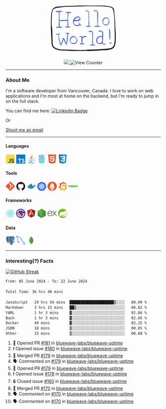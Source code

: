 <div align="center">
    <img src="./img/hello_world.webp" height="200px" width="">
    <div>
        <a href="https://www.linkedin.com/in/ajhollid">
            <img src="https://img.shields.io/badge/LinkedIn-blue"/>
        </a>
        <img src="https://komarev.com/ghpvc/?username=ajhollid&color=yellow" alt="View Counter">
    </div>
</div>

---

### About Me

I'm a software developer from Vancouver, Canada. I love to work on web applications and I'm most at home on the backend, but I'm ready to jump in on the full stack.

You can find me here: [![Linkedin Badge](https://img.shields.io/badge/-ajhollid-blue?style=flat&logo=Linkedin&logoColor=white)](https://www.linkedin.com/in/ajhollid)

Or

[Shoot me an email](mailto:ajhollid@gmail.com)

---

#### Languages

<div>
    <img src="./img/devicons/javascript-original.svg" width=30 height=30 alt="JavaScript">
    <img src="/img/devicons/typescript-original.svg" width=30 height=30 alt="TypeScript">
    <img src="./img/devicons/java-original.svg" width=30 height=30 alt="Java">
    <img src="./img/devicons/go-original.svg" width=30 height=30 alt="Golang">
    <img src="./img/devicons/html5-original.svg" width=30 height=30 alt="HTML 5">
    <img src="./img/devicons/css3-original.svg" width=30 height=30 alt="CSS 3">
</div>

#### Tools

<div>
    <img src="./img/devicons/git-original.svg" width=30 height=30 alt="Git">
    <img src="./img/devicons/github-original.svg" width=30 height=30 alt="Github">
    <img src="./img/devicons/docker-original.svg" width=30 
    height=30 alt="Docker">
    <img src="./img/devicons/kubernetes-original.svg" width=30 height=30 alt="K8">
    <img src="./img/devicons/prometheus-original.svg" width=30 height=30 alt="Prometheus">
    <img src="./img/devicons/grafana-original.svg" width=30 height=30 alt="Grafana">
    <img src="./img/devicons/nginx-original.svg" width=30 height=30 alt="Nginx">
</div>

#### Frameworks

<div>
    <img src="./img/devicons/react-original.svg" width=30 height=30 alt="React">
    <img src="./img/devicons/gatsby-original.svg" width=30 height=30 alt="Gatsby">
    <img src="./img/devicons/angularjs-original.svg" width=30 height=30 alt="AngularJS">
    <img src="./img/devicons/nodejs-original.svg" width=30 height=30 alt="NodeJS">
    <img src="./img/devicons/express-original.svg" width=30 height=30 alt="Express">
    <img src="./img/devicons/spring-original.svg" width=30 height=30 alt="Spring">
</div>

#### Data

<div>
    <img src="./img/devicons/postgresql-original.svg" width=30 height=30 alt="Postgresql">
    <img src="./img/devicons/mysql-original.svg" width=30 height=30 alt="Mysql">
    <img src="./img/devicons/mongodb-original.svg" width=30 height=30 alt="MongoDB">
</div>

---

### Interesting(?) Facts

[![GitHub Streak](http://github-readme-streak-stats.herokuapp.com?user=ajhollid)](https://git.io/streak-stats)

 <!--START_SECTION:waka-->

```txt
From: 05 June 2024 - To: 22 June 2024

Total Time: 36 hrs 40 mins

JavaScript   29 hrs 54 mins  ████████████████████▒░░░░   80.99 %
Markdown     3 hrs 15 mins   ██▒░░░░░░░░░░░░░░░░░░░░░░   08.82 %
YAML         1 hr 3 mins     ▓░░░░░░░░░░░░░░░░░░░░░░░░   02.86 %
Bash         1 hr 3 mins     ▓░░░░░░░░░░░░░░░░░░░░░░░░   02.85 %
Docker       49 mins         ▓░░░░░░░░░░░░░░░░░░░░░░░░   02.25 %
JSON         18 mins         ▒░░░░░░░░░░░░░░░░░░░░░░░░   00.85 %
Other        15 mins         ▒░░░░░░░░░░░░░░░░░░░░░░░░   00.68 %
```

<!--END_SECTION:waka-->


<!--START_SECTION:activity-->
1. 💪 Opened PR [#181](https://github.com/bluewave-labs/bluewave-uptime/pull/181) in [bluewave-labs/bluewave-uptime](https://github.com/bluewave-labs/bluewave-uptime)
2. ❗ Opened issue [#180](https://github.com/bluewave-labs/bluewave-uptime/issues/180) in [bluewave-labs/bluewave-uptime](https://github.com/bluewave-labs/bluewave-uptime)
3. 🎉 Merged PR [#179](https://github.com/bluewave-labs/bluewave-uptime/pull/179) in [bluewave-labs/bluewave-uptime](https://github.com/bluewave-labs/bluewave-uptime)
4. 🗣 Commented on [#179](https://github.com/bluewave-labs/bluewave-uptime/pull/179#issuecomment-2187203125) in [bluewave-labs/bluewave-uptime](https://github.com/bluewave-labs/bluewave-uptime)
5. 💪 Opened PR [#179](https://github.com/bluewave-labs/bluewave-uptime/pull/179) in [bluewave-labs/bluewave-uptime](https://github.com/bluewave-labs/bluewave-uptime)
6. ❗ Opened issue [#178](https://github.com/bluewave-labs/bluewave-uptime/issues/178) in [bluewave-labs/bluewave-uptime](https://github.com/bluewave-labs/bluewave-uptime)
7. 🔒 Closed issue [#160](https://github.com/bluewave-labs/bluewave-uptime/issues/160) in [bluewave-labs/bluewave-uptime](https://github.com/bluewave-labs/bluewave-uptime)
8. 🎉 Merged PR [#170](https://github.com/bluewave-labs/bluewave-uptime/pull/170) in [bluewave-labs/bluewave-uptime](https://github.com/bluewave-labs/bluewave-uptime)
9. 🗣 Commented on [#170](https://github.com/bluewave-labs/bluewave-uptime/pull/170#issuecomment-2187068208) in [bluewave-labs/bluewave-uptime](https://github.com/bluewave-labs/bluewave-uptime)
10. 🗣 Commented on [#170](https://github.com/bluewave-labs/bluewave-uptime/pull/170#issuecomment-2187060014) in [bluewave-labs/bluewave-uptime](https://github.com/bluewave-labs/bluewave-uptime)
<!--END_SECTION:activity-->
